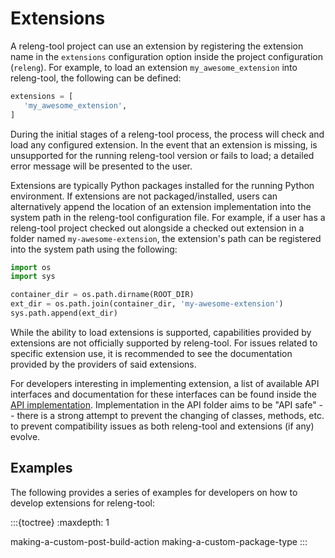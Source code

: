 # Extensions

A releng-tool project can use an extension by registering the extension name
in the `extensions` configuration option inside the project configuration
(`releng`). For example, to load an extension `my_awesome_extension` into
releng-tool, the following can be defined:

```python
extensions = [
   'my_awesome_extension',
]
```

During the initial stages of a releng-tool process, the process will
check and load any configured extension. In the event that an extension is
missing, is unsupported for the running releng-tool version or fails to load;
a detailed error message will be presented to the user.

Extensions are typically Python packages installed for the running Python
environment. If extensions are not packaged/installed, users can alternatively
append the location of an extension implementation into the system path in
the releng-tool configuration file. For example, if a user has a releng-tool
project checked out alongside a checked out extension in a folder named
`my-awesome-extension`, the extension's path can be registered into the
system path using the following:

```python
import os
import sys

container_dir = os.path.dirname(ROOT_DIR)
ext_dir = os.path.join(container_dir, 'my-awesome-extension')
sys.path.append(ext_dir)
```

While the ability to load extensions is supported, capabilities provided by
extensions are not officially supported by releng-tool. For issues related to
specific extension use, it is recommended to see the documentation provided
by the providers of said extensions.

For developers interesting in implementing extension, a list of available API
interfaces and documentation for these interfaces can be found inside the
[API implementation][releng-tool-api]. Implementation in the API folder aims
to be "API safe" -- there is a strong attempt to prevent the changing of
classes, methods, etc. to prevent compatibility issues as both releng-tool
and extensions (if any) evolve.

## Examples

The following provides a series of examples for developers on how to develop
extensions for releng-tool:

:::{toctree}
:maxdepth: 1

making-a-custom-post-build-action
making-a-custom-package-type
:::


[releng-tool-api]: https://github.com/releng-tool/releng-tool/blob/main/releng_tool/api/__init__.py
